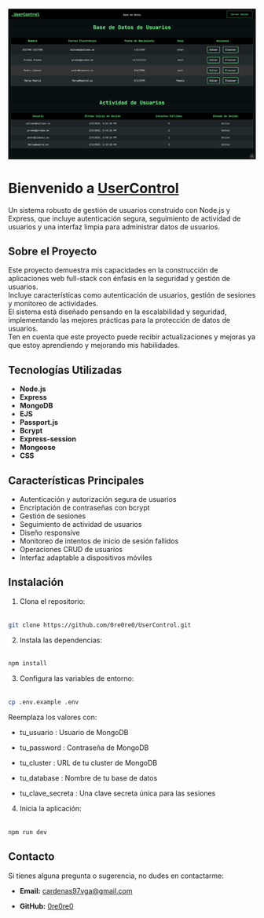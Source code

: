 ![Captura de UserControl](./public/screenshot/screenshot1.png)

# Bienvenido a [UserControl](https://usercontrol.onrender.com)

Un sistema robusto de gestión de usuarios construido con Node.js y Express, que incluye autenticación segura, seguimiento de actividad de usuarios y una interfaz limpia para administrar datos de usuarios.

## Sobre el Proyecto

Este proyecto demuestra mis capacidades en la construcción de aplicaciones web full-stack con énfasis en la seguridad y gestión de usuarios.<br>
Incluye características como autenticación de usuarios, gestión de sesiones y monitoreo de actividades.<br>
El sistema está diseñado pensando en la escalabilidad y seguridad, implementando las mejores prácticas para la protección de datos de usuarios.<br>
Ten en cuenta que este proyecto puede recibir actualizaciones y mejoras ya que estoy aprendiendo y mejorando mis habilidades.

## Tecnologías Utilizadas

- **Node.js**
- **Express**
- **MongoDB**
- **EJS**
- **Passport.js**
- **Bcrypt**
- **Express-session**
- **Mongoose**
- **CSS**

## Características Principales

- Autenticación y autorización segura de usuarios
- Encriptación de contraseñas con bcrypt
- Gestión de sesiones
- Seguimiento de actividad de usuarios
- Diseño responsive
- Monitoreo de intentos de inicio de sesión fallidos
- Operaciones CRUD de usuarios
- Interfaz adaptable a dispositivos móviles

## Instalación

1. Clona el repositorio:

```bash

git clone https://github.com/0re0re0/UserControl.git

```

2. Instala las dependencias:

```bash

npm install

```

3. Configura las variables de entorno:

```bash

cp .env.example .env

```

Reemplaza los valores con:

- tu_usuario : Usuario de MongoDB

- tu_password : Contraseña de MongoDB

- tu_cluster : URL de tu cluster de MongoDB

- tu_database : Nombre de tu base de datos

- tu_clave_secreta : Una clave secreta única para las sesiones

4. Inicia la aplicación:

```bash

npm run dev

```

## Contacto

Si tienes alguna pregunta o sugerencia, no dudes en contactarme:

- **Email:** cardenas97vga@gmail.com

- **GitHub:** [0re0re0](https://github.com/0re0re0)
